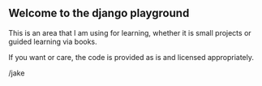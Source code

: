 ## Welcome to the django playground
This is an area that I am using for learning, whether it is small projects or guided learning via books. 

If you want or care, the code is provided as is and licensed appropriately. 

/jake
